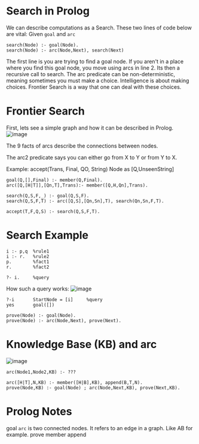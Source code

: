 # Search in Prolog
We can describe computations as a Search. These two lines of code below are vital:
Given ```goal``` and ```arc```
```
search(Node) :- goal(Node).
search(Node) :- arc(Node,Next), search(Next)
```

The first line is you are trying to find a goal node. If you aren't in a place where you find this goal node, you move using arcs in line 2. Its then a recursive call to search. The arc predicate can be non-deterministic, meaning sometimes you must make a choice. Intelligence is about making choices. Frontier Search is a way that one can deal with these choices.

# Frontier Search
First, lets see a simple graph and how it can be described in Prolog.
![image](https://user-images.githubusercontent.com/78870995/153012659-2d21620f-acc2-4305-9ba3-8a0df2c741e0.png)

The 9 facts of arcs describe the connections between nodes.

The arc2 predicate says you can either go from X to Y or from Y to X.




Example:
accept(Trans, Final, QO, String)
Node as [Q,UnseenString]
```
goal(Q,[],Final) :- member(Q,Final).
arc([Q,[H|T]],[Qn,T],Trans):- member([Q,H,Qn],Trans).

search(Q,S,F,_) :- goal(Q,S,F).
search(Q,S,F,T) :- arc([Q,S],[Qn,Sn],T), search(Qn,Sn,F,T).

accept(T,F,Q,S) :- search(Q,S,F,T).
```

# Search Example
```
i :- p,q  %rule1
i :- r.   %rule2
p.        %fact1
r.        %fact2

?- i.     %query
```
How such a query works:
![image](https://user-images.githubusercontent.com/78870995/153006594-21eda286-eca6-481a-af7e-b8eb0c840865.png)

```
?-i       StartNode = [i]     %query
yes       goal([])

prove(Node) :- goal(Node).
prove(Node) :- arc(Node,Next), prove(Next).
```
# Knowledge Base (KB) and arc
![image](https://user-images.githubusercontent.com/78870995/153007453-f30040c6-daa3-426c-b047-a5d8bf185236.png)

```
arc(Node1,Node2,KB) :- ???

arc([H|T],N,KB) :- member([H|B],KB), append(B,T,N).
prove(Node,KB) :- goal(Node) ; arc(Node,Next,KB), prove(Next,KB).
```

#  Prolog Notes

goal
```arc``` is two connected nodes. It refers to an edge in a graph. Like AB for example.
prove
member
append
